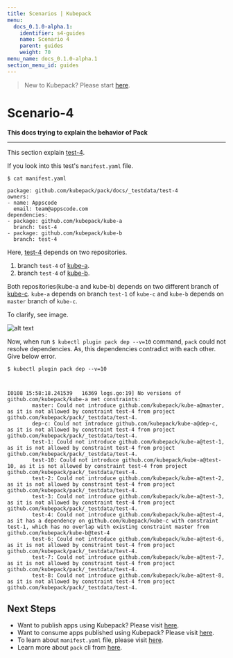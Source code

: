 ```yaml
---
title: Scenarios | Kubepack
menu:
  docs_0.1.0-alpha.1:
    identifier: s4-guides
    name: Scenario 4
    parent: guides
    weight: 70
menu_name: docs_0.1.0-alpha.1
section_menu_id: guides
---
```


> New to Kubepack? Please start [here](/docs/0.1.0-alpha.1/concepts/README).

# Scenario-4

**This docs trying to explain the behavior of Pack**
***

This section explain [test-4](https://github.com/kubepack/pack/tree/master/docs/_testdata/test-4).

If you look into this test's `manifest.yaml` file.

```console
$ cat manifest.yaml

package: github.com/kubepack/pack/docs/_testdata/test-4
owners:
- name: Appscode
  email: team@appscode.com
dependencies:
- package: github.com/kubepack/kube-a
  branch: test-4
- package: github.com/kubepack/kube-b
  branch: test-4
```

Here, [test-4](https://github.com/kubepack/pack/tree/master/docs/_testdata/test-4) depends on two repositories.  
  
1. branch `test-4` of [kube-a](https://github.com/kubepack/kube-a/tree/test-4).  
2. branch `test-4` of [kube-b](https://github.com/kubepack/kube-b/tree/test-4).

Both repositories(kube-a and kube-b) depends on two different branch of [kube-c](https://github.com/kubepack/kube-c). `kube-a` depends on branch `test-1` of `kube-c` and `kube-b` depends on `master` branch of `kube-c`.

 To clarify, see image.
 
![alt text](/docs/0.1.0-alpha.1/_testdata/test-4/test-4.jpg)

 Now, when run `$ kubectl plugin pack dep --v=10` command, `pack` could not resolve dependencies. As, this dependencies contradict with each other.
  Give below error.

  ```console
  $ kubectl plugin pack dep --v=10
  
  
  
  I0108 15:58:18.241539   16369 logs.go:19] No versions of github.com/kubepack/kube-a met constraints:
          master: Could not introduce github.com/kubepack/kube-a@master, as it is not allowed by constraint test-4 from project github.com/kubepack/pack/_testdata/test-4.
          dep-c: Could not introduce github.com/kubepack/kube-a@dep-c, as it is not allowed by constraint test-4 from project github.com/kubepack/pack/_testdata/test-4.
          test-1: Could not introduce github.com/kubepack/kube-a@test-1, as it is not allowed by constraint test-4 from project github.com/kubepack/pack/_testdata/test-4.
          test-10: Could not introduce github.com/kubepack/kube-a@test-10, as it is not allowed by constraint test-4 from project github.com/kubepack/pack/_testdata/test-4.
          test-2: Could not introduce github.com/kubepack/kube-a@test-2, as it is not allowed by constraint test-4 from project github.com/kubepack/pack/_testdata/test-4.
          test-3: Could not introduce github.com/kubepack/kube-a@test-3, as it is not allowed by constraint test-4 from project github.com/kubepack/pack/_testdata/test-4.
          test-4: Could not introduce github.com/kubepack/kube-a@test-4, as it has a dependency on github.com/kubepack/kube-c with constraint test-1, which has no overlap with existing constraint master from github.com/kubepack/kube-b@test-4
          test-6: Could not introduce github.com/kubepack/kube-a@test-6, as it is not allowed by constraint test-4 from project github.com/kubepack/pack/_testdata/test-4.
          test-7: Could not introduce github.com/kubepack/kube-a@test-7, as it is not allowed by constraint test-4 from project github.com/kubepack/pack/_testdata/test-4.
          test-8: Could not introduce github.com/kubepack/kube-a@test-8, as it is not allowed by constraint test-4 from project github.com/kubepack/pack/_testdata/test-4.
```

## Next Steps

- Want to publish apps using Kubepack? Please visit [here](/docs/0.1.0-alpha.1/concepts/how/publisher).
- Want to consume apps published using Kubepack? Please visit [here](/docs/0.1.0-alpha.1/concepts/how/user).
- To learn about `manifest.yaml` file, please visit [here](/docs/0.1.0-alpha.1/concepts/how/manifest).
- Learn more about `pack` cli from [here](/docs/0.1.0-alpha.1/concepts/how/cli).
